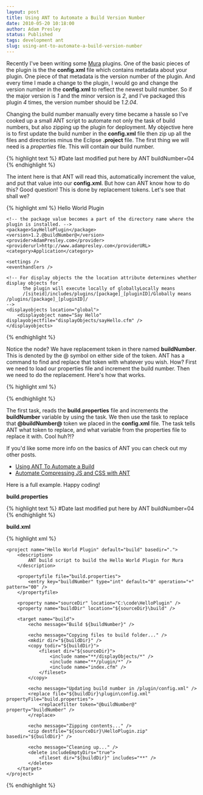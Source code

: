 ```yaml
---
layout: post
title: Using ANT to Automate a Build Version Number
date: 2010-05-20 10:18:00
author: Adam Presley
status: Published
tags: development ant
slug: using-ant-to-automate-a-build-version-number
---
```


Recently I've been writing some [Mura](http://www.getmura.com/)
plugins. One of the basic pieces of the plugin is the the
**config.xml** file which contains metadata about your plugin. One piece
of that metadata is the version number of the plugin. And every time I
made a change to the plugin, I would go and change the version number in
the **config.xml** to reflect the newest build number. So if the major
version is *1* and the minor version is *2*, and I've packaged this
plugin *4* times, the version number should be *1.2.04*.

Changing the build number manually every time became a hassle so I've
cooked up a small ANT script to automate not only the task of build
numbers, but also zipping up the plugin for deployment.
My objective here is to first update the build number in the
**config.xml** file then zip up all the files and directories minus the
Eclipse **.project** file. The first thing we will need is a
*properties* file. This will contain our build number.

{% highlight text %}
#Date last modified put here by ANT
buildNumber=04
{% endhighlight %}

The intent here is that ANT will read this, automatically increment the
value, and put that value into our **config.xml**. But how can ANT know
how to do this? Good question! This is done by replacement tokens. Let's
see that shall we?

{% highlight xml %}
<plugin>
	<name>Hello World Plugin</name>

	<!-- the package value becomes a part of the directory name where the plugin is installed. -->
	<package>SayHelloPlugin</package>
	<version>1.2.@buildNumber@</version>
	<provider>AdamPresley.com</provider>
	<providerurl>http://www.adampresley.com</providerURL>
	<category>Application</category>

	<settings />
	<eventhandlers />

	<!-- For display objects the the location attribute determines whether display objects for
		  the plugin will execute locally of globallyLocally means
		  /[siteid]/includes/plugins/[package]_[pluginID]/Globally means /plugins/[package]_[pluginID]/
	-->
	<displayobjects location="global">
		<displayobject name="Say Hello" displayobjectfile="displayObjects/sayHello.cfm" />
	</displayobjects>
</plugin>
{% endhighlight %}

Notice the *<version>* node? We have replacement token in there named
**buildNumber**. This is denoted by the @ symbol on either side of the
token. ANT has a command to find and replace that token with whatever
you wish. How? First we need to load our properties file and increment
the build number. Then we need to do the replacement. Here's how that
works.

{% highlight xml %}
<propertyfile file="build.properties">
	<entry key="buildNumber" type="int" default="0" operation="+" pattern="00" />
</propertyfile>

<echo message="Updating build number in /plugin/config.xml" />
<replace file="${buildDir}\plugin\config.xml" propertyFile="build.properties">
	<replacefilter token="@buildNumber@" property="buildNumber" />
</replace>
{% endhighlight %}

The first task, *<propertyfile>* reads the **build.properties**
file and increments the **buildNumber** variable by using the
*<entry>* task. We then use the *<replace>* task to replace that
**@buildNumber@** token we placed in the **config.xml** file. The
*<replacefilter>* task tells ANT what token to replace, and what
variable from the properties file to replace it with. Cool huh?!?

If you'd like some more info on the basics of ANT you can check out my
other posts.

- [Using ANT To Automate a Build](#post/2009/01/using-ant-to-automate-a-build)
- [Automate Compressing JS and CSS with ANT](#post/2009/12/automate-compressing-js-and-css-with-ant)

Here is a full example. Happy coding!

**build.properties**

{% highlight text %}
#Date last modified put here by ANT
buildNumber=04
{% endhighlight %}


**build.xml**

{% highlight xml %}
<?xml version="1.0" encoding="UTF-8"?>
	<project name="Hello World Plugin" default="build" basedir=".">
		<description>
			ANT build script to build the Hello World Plugin for Mura
		</description>

		<propertyfile file="build.properties">
			<entry key="buildNumber" type="int" default="0" operation="+" pattern="00" />
		</propertyfile>

		<property name="sourceDir" location="C:\code\HelloPlugin" />
		<property name="buildDir" location="${sourceDir}\build" />

		<target name="build">
			<echo message="Build ${buildNumber}" />

			<echo message="Copying files to build folder..." />
			<mkdir dir="${buildDir}" />
			<copy todir="${buildDir}">
				<fileset dir="${sourceDir}">
					<include name="**/displayObjects/*" />
					<include name="**/plugin/*" />
					<include name="index.cfm" />
				</fileset>
			</copy>

			<echo message="Updating build number in /plugin/config.xml" />
			<replace file="${buildDir}\plugin\config.xml" propertyFile="build.properties">
				<replacefilter token="@buildNumber@" property="buildNumber" />
			</replace>

			<echo message="Zipping contents..." />
			<zip destfile="${sourceDir}\HelloPlugin.zip" basedir="${buildDir}" />

			<echo message="Cleaning up..." />
			<delete includeEmptyDirs="true">
				<fileset dir="${buildDir}" includes="**" />
			</delete>
		</target>
	</project>
{% endhighlight %}